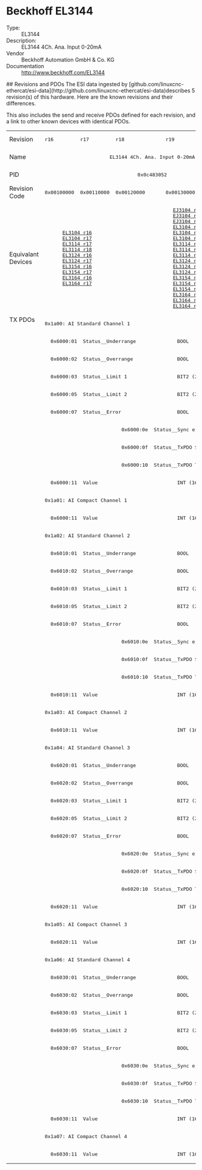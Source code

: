 #  Beckhoff EL3144

<dl>
  <dt>Type:</dt><dd>EL3144</dd>
  <dt>Description:</dt><dd>EL3144 4Ch. Ana. Input 0-20mA</dd>
  <dt>Vendor</dt><dd>Beckhoff Automation GmbH & Co. KG</dd>
  <dt>Documentation</dt><dd><a href="http://www.beckhoff.com/EL3144">http://www.beckhoff.com/EL3144</a></dd>
</dl>
## Revisions and PDOs
The ESI data ingested by [github.com/linuxcnc-ethercat/esi-data](http://github.com/linuxcnc-ethercat/esi-data)describes 5 revision(s) of this hardware.  Here are the known revisions and their differences.

This also includes the send and receive PDOs defined for each revision, and a link to other known devices with identical PDOs.

<table>
<tr >
<td class="first">Revision</td>
<td ><pre>r16</pre></td>
<td ><pre>r17</pre></td>
<td ><pre>r18</pre></td>
<td ><pre>r19</pre></td>
<td ><pre>r20</pre></td>
</tr>
<tr >
<td class="first">Name</td>
<td  colspan=5 align="center"><pre>EL3144 4Ch. Ana. Input 0-20mA</pre></td>
</tr>
<tr >
<td class="first">PID</td>
<td  colspan=5 align="center"><pre>0x0c483052</pre></td>
</tr>
<tr >
<td class="first">Revision Code</td>
<td ><pre>0x00100000</pre></td>
<td ><pre>0x00110000</pre></td>
<td ><pre>0x00120000</pre></td>
<td ><pre>0x00130000</pre></td>
<td ><pre>0x00140000</pre></td>
</tr>
<tr >
<td class="first">Equivalant Devices</td>
<td  colspan=2 align="center"><pre><a href="EL3104">EL3104 r16</a><br/><a href="EL3104">EL3104 r17</a><br/><a href="EL3114">EL3114 r17</a><br/><a href="EL3114">EL3114 r18</a><br/><a href="EL3124">EL3124 r16</a><br/><a href="EL3124">EL3124 r17</a><br/><a href="EL3154">EL3154 r16</a><br/><a href="EL3154">EL3154 r17</a><br/><a href="EL3164">EL3164 r16</a><br/><a href="EL3164">EL3164 r17</a></pre></td>
<td  colspan=3 align="center"><pre><a href="EJ3104">EJ3104 r19</a><br/><a href="EJ3104">EJ3104 r20</a><br/><a href="EJ3104">EJ3104 r21</a><br/><a href="EL3104">EL3104 r18</a><br/><a href="EL3104">EL3104 r19</a><br/><a href="EL3104">EL3104 r20</a><br/><a href="EL3114">EL3114 r19</a><br/><a href="EL3114">EL3114 r20</a><br/><a href="EL3114">EL3114 r21</a><br/><a href="EL3124">EL3124 r18</a><br/><a href="EL3124">EL3124 r19</a><br/><a href="EL3124">EL3124 r20</a><br/><a href="EL3154">EL3154 r18</a><br/><a href="EL3154">EL3154 r19</a><br/><a href="EL3154">EL3154 r20</a><br/><a href="EL3164">EL3164 r18</a><br/><a href="EL3164">EL3164 r19</a><br/><a href="EL3164">EL3164 r20</a></pre></td>
</tr>
<tr class="txpdo pdosection">
<td class="first" rowspan=48 valign=top>TX PDOs</td>
<td colspan=5 align="left"><pre>0x1a00: AI Standard Channel 1</pre></td>
<td></td>
</tr>
<tr class="txpdo">
<td  colspan=5 align="left"><pre>  0x6000:01  Status__Underrange              BOOL</pre></td>
</tr>
<tr class="txpdo">
<td  colspan=5 align="left"><pre>  0x6000:02  Status__Overrange               BOOL</pre></td>
</tr>
<tr class="txpdo">
<td  colspan=5 align="left"><pre>  0x6000:03  Status__Limit 1                 BIT2 (2 bits)</pre></td>
</tr>
<tr class="txpdo">
<td  colspan=5 align="left"><pre>  0x6000:05  Status__Limit 2                 BIT2 (2 bits)</pre></td>
</tr>
<tr class="txpdo">
<td  colspan=5 align="left"><pre>  0x6000:07  Status__Error                   BOOL</pre></td>
</tr>
<tr class="txpdo">
<td  colspan=2 align="left"></td>
<td  colspan=3 align="left"><pre>  0x6000:0e  Status__Sync error              BOOL</pre></td>
</tr>
<tr class="txpdo">
<td  colspan=2 align="left"></td>
<td  colspan=3 align="left"><pre>  0x6000:0f  Status__TxPDO State             BOOL</pre></td>
</tr>
<tr class="txpdo">
<td  colspan=2 align="left"></td>
<td  colspan=3 align="left"><pre>  0x6000:10  Status__TxPDO Toggle            BOOL</pre></td>
</tr>
<tr class="txpdo">
<td  colspan=5 align="left"><pre>  0x6000:11  Value                           INT (16 bits)</pre></td>
</tr>
<tr class="txpdo pdosection">
<td  colspan=5 align="left"><pre>0x1a01: AI Compact Channel 1</pre></td>
</tr>
<tr class="txpdo">
<td  colspan=5 align="left"><pre>  0x6000:11  Value                           INT (16 bits)</pre></td>
</tr>
<tr class="txpdo pdosection">
<td  colspan=5 align="left"><pre>0x1a02: AI Standard Channel 2</pre></td>
</tr>
<tr class="txpdo">
<td  colspan=5 align="left"><pre>  0x6010:01  Status__Underrange              BOOL</pre></td>
</tr>
<tr class="txpdo">
<td  colspan=5 align="left"><pre>  0x6010:02  Status__Overrange               BOOL</pre></td>
</tr>
<tr class="txpdo">
<td  colspan=5 align="left"><pre>  0x6010:03  Status__Limit 1                 BIT2 (2 bits)</pre></td>
</tr>
<tr class="txpdo">
<td  colspan=5 align="left"><pre>  0x6010:05  Status__Limit 2                 BIT2 (2 bits)</pre></td>
</tr>
<tr class="txpdo">
<td  colspan=5 align="left"><pre>  0x6010:07  Status__Error                   BOOL</pre></td>
</tr>
<tr class="txpdo">
<td  colspan=2 align="left"></td>
<td  colspan=3 align="left"><pre>  0x6010:0e  Status__Sync error              BOOL</pre></td>
</tr>
<tr class="txpdo">
<td  colspan=2 align="left"></td>
<td  colspan=3 align="left"><pre>  0x6010:0f  Status__TxPDO State             BOOL</pre></td>
</tr>
<tr class="txpdo">
<td  colspan=2 align="left"></td>
<td  colspan=3 align="left"><pre>  0x6010:10  Status__TxPDO Toggle            BOOL</pre></td>
</tr>
<tr class="txpdo">
<td  colspan=5 align="left"><pre>  0x6010:11  Value                           INT (16 bits)</pre></td>
</tr>
<tr class="txpdo pdosection">
<td  colspan=5 align="left"><pre>0x1a03: AI Compact Channel 2</pre></td>
</tr>
<tr class="txpdo">
<td  colspan=5 align="left"><pre>  0x6010:11  Value                           INT (16 bits)</pre></td>
</tr>
<tr class="txpdo pdosection">
<td  colspan=5 align="left"><pre>0x1a04: AI Standard Channel 3</pre></td>
</tr>
<tr class="txpdo">
<td  colspan=5 align="left"><pre>  0x6020:01  Status__Underrange              BOOL</pre></td>
</tr>
<tr class="txpdo">
<td  colspan=5 align="left"><pre>  0x6020:02  Status__Overrange               BOOL</pre></td>
</tr>
<tr class="txpdo">
<td  colspan=5 align="left"><pre>  0x6020:03  Status__Limit 1                 BIT2 (2 bits)</pre></td>
</tr>
<tr class="txpdo">
<td  colspan=5 align="left"><pre>  0x6020:05  Status__Limit 2                 BIT2 (2 bits)</pre></td>
</tr>
<tr class="txpdo">
<td  colspan=5 align="left"><pre>  0x6020:07  Status__Error                   BOOL</pre></td>
</tr>
<tr class="txpdo">
<td  colspan=2 align="left"></td>
<td  colspan=3 align="left"><pre>  0x6020:0e  Status__Sync error              BOOL</pre></td>
</tr>
<tr class="txpdo">
<td  colspan=2 align="left"></td>
<td  colspan=3 align="left"><pre>  0x6020:0f  Status__TxPDO State             BOOL</pre></td>
</tr>
<tr class="txpdo">
<td  colspan=2 align="left"></td>
<td  colspan=3 align="left"><pre>  0x6020:10  Status__TxPDO Toggle            BOOL</pre></td>
</tr>
<tr class="txpdo">
<td  colspan=5 align="left"><pre>  0x6020:11  Value                           INT (16 bits)</pre></td>
</tr>
<tr class="txpdo pdosection">
<td  colspan=5 align="left"><pre>0x1a05: AI Compact Channel 3</pre></td>
</tr>
<tr class="txpdo">
<td  colspan=5 align="left"><pre>  0x6020:11  Value                           INT (16 bits)</pre></td>
</tr>
<tr class="txpdo pdosection">
<td  colspan=5 align="left"><pre>0x1a06: AI Standard Channel 4</pre></td>
</tr>
<tr class="txpdo">
<td  colspan=5 align="left"><pre>  0x6030:01  Status__Underrange              BOOL</pre></td>
</tr>
<tr class="txpdo">
<td  colspan=5 align="left"><pre>  0x6030:02  Status__Overrange               BOOL</pre></td>
</tr>
<tr class="txpdo">
<td  colspan=5 align="left"><pre>  0x6030:03  Status__Limit 1                 BIT2 (2 bits)</pre></td>
</tr>
<tr class="txpdo">
<td  colspan=5 align="left"><pre>  0x6030:05  Status__Limit 2                 BIT2 (2 bits)</pre></td>
</tr>
<tr class="txpdo">
<td  colspan=5 align="left"><pre>  0x6030:07  Status__Error                   BOOL</pre></td>
</tr>
<tr class="txpdo">
<td  colspan=2 align="left"></td>
<td  colspan=3 align="left"><pre>  0x6030:0e  Status__Sync error              BOOL</pre></td>
</tr>
<tr class="txpdo">
<td  colspan=2 align="left"></td>
<td  colspan=3 align="left"><pre>  0x6030:0f  Status__TxPDO State             BOOL</pre></td>
</tr>
<tr class="txpdo">
<td  colspan=2 align="left"></td>
<td  colspan=3 align="left"><pre>  0x6030:10  Status__TxPDO Toggle            BOOL</pre></td>
</tr>
<tr class="txpdo">
<td  colspan=5 align="left"><pre>  0x6030:11  Value                           INT (16 bits)</pre></td>
</tr>
<tr class="txpdo pdosection">
<td  colspan=5 align="left"><pre>0x1a07: AI Compact Channel 4</pre></td>
</tr>
<tr class="txpdo">
<td  colspan=5 align="left"><pre>  0x6030:11  Value                           INT (16 bits)</pre></td>
</tr>
</table>
